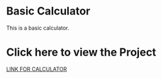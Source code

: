 # Basic Calculator
This is a basic calculator.

# Click here to view the Project
<a href="">LINK FOR CALCULATOR</a>
